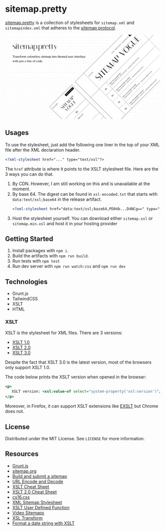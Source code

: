# sitemap.pretty

[sitemap.pretty](/) is a collection of stylesheets for `sitemap.xml` and `sitemapindex.xml` that adheres to the [sitemap protocol](https://www.sitemaps.org/protocol.html).

![thumbnail for the project](images/thumbnail.png)

## Usages

To use the stylesheet, just add the following one liner in the top of your XML file after the XML declaration header.

```xml
<?xml-stylesheet href="..." type="text/xsl"?>
```

The `href` attribute is where it points to the XSLT stylesheet file. Here are the 3 ways you can do that.

1. By CDN. However, I am still working on this and is unavailable at the moment.
2. By base 64. The digest can be found in `xsl-encoded.txt` that starts with `data:text/xsl;base64` in the release artifact.
   ```xml
   <?xml-stylesheet href="data:text/xsl;base64,PD94b...D4NCg==" type="text/xsl"?>
   ```
3. Host the stylesheet yourself. You can download either `sitemap.xsl` or `sitemap.min.xsl` and host it in your hosting provider

## Getting Started

1. Install packages with `npm i`.
2. Build the artifacts with `npm run build`.
3. Run tests with `npm test`
4. Run dev server with `npm run watch:css` and `npm run dev`

## Technologies

- Grunt.js
- TailwindCSS
- XSLT
- HTML

### XSLT

XSLT is the stylesheet for XML files. There are 3 versions:

- [XSLT 1.0](https://www.w3.org/TR/xslt-10/)
- [XSLT 2.0](https://www.w3.org/TR/xslt20/)
- [XSLT 3.0](https://www.w3.org/TR/xslt30/)

Despite the fact that XSLT 3.0 is the latest version, most of the browsers only support XSLT 1.0.

The code below prints the XSLT version when opened in the browser:

```xml
<p>
   XSLT version: <xsl:value-of select="system-property('xsl:version')"/>
</p>
```

Moreover, in Firefox, it can support XSLT extensions like [EXSLT](https://exslt.github.io/) but Chrome does not.

## License

Distributed under the MIT License. See `LICENSE` for more information.

## Resources

- [Grunt.js](https://gruntjs.com/)
- [sitemap.org](https://www.sitemaps.org)
- [Build and submit a sitemap](https://developers.google.com/search/docs/crawling-indexing/sitemaps/build-sitemap)
- [URL Encode and Decode](https://www.urlencoder.org/)
- [XSLT Cheat Sheet](https://www.cheat-sheets.org/saved-copy/XSLT-1.0.pdf)
- [XSLT 2.0 Cheat Sheet](https://cheatography.com/univer/cheat-sheets/xslt-2-0-cheat-sheet)
- [cs16.css](https://cs16.samke.me/)
- [XML Sitemap Stylesheet](https://github.com/pedroborges/xml-sitemap-stylesheet)
- [XSLT User Defined Function](https://stackoverflow.com/questions/18289265/xslt-user-defined-function)
- [Video Sitemaps](https://developers.google.com/search/docs/crawling-indexing/sitemaps/video-sitemaps)
- [XSL Transform](http://xsltransform.net/)
- [Format a date string with XSLT](https://stackoverflow.com/questions/47348406/format-a-date-string-with-xslt)